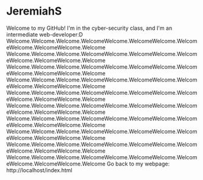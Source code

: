 # JeremiahS
Welcome to my GitHub!
I'm in the cyber-security class, and I'm an intermediate web-developer:D
Welcome.Welcome.Welcome.WelcomeWelcome.WelcomeWelcome.WelcomeWelcome.WelcomeWelcome.Welcome
Welcome.Welcome.Welcome.WelcomeWelcome.WelcomeWelcome.WelcomeWelcome.WelcomeWelcome.Welcome
Welcome.Welcome.Welcome.WelcomeWelcome.WelcomeWelcome.WelcomeWelcome.WelcomeWelcome.Welcome
Welcome.Welcome.Welcome.WelcomeWelcome.WelcomeWelcome.WelcomeWelcome.WelcomeWelcome.Welcome
Welcome.Welcome.Welcome.WelcomeWelcome.WelcomeWelcome.WelcomeWelcome.WelcomeWelcome.Welcome
Welcome.Welcome.Welcome.WelcomeWelcome.WelcomeWelcome.WelcomeWelcome.WelcomeWelcome.Welcome
Welcome.Welcome.Welcome.WelcomeWelcome.WelcomeWelcome.WelcomeWelcome.WelcomeWelcome.Welcome
Welcome.Welcome.Welcome.WelcomeWelcome.WelcomeWelcome.WelcomeWelcome.WelcomeWelcome.Welcome
Welcome.Welcome.Welcome.WelcomeWelcome.WelcomeWelcome.WelcomeWelcome.WelcomeWelcome.Welcome
Welcome.Welcome.Welcome.WelcomeWelcome.WelcomeWelcome.WelcomeWelcome.WelcomeWelcome.Welcome
Go back to my webpage: http://localhost/index.html
